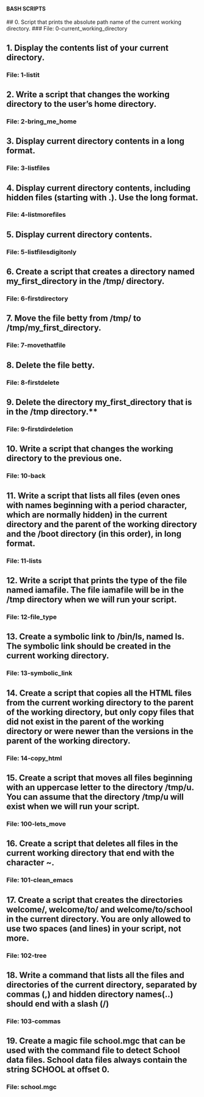 <h4>BASH SCRIPTS </h4>
## 0. Script that prints the absolute path name of the current working directory.
### File: 0-current_working_directory 
    
## 1. Display the contents list of your current directory.
### File: 1-listit
    
## 2. Write a script that changes the working directory to the user’s home directory.
### File: 2-bring_me_home
    
## 3. Display current directory contents in a long format.
### File: 3-listfiles
    
## 4. Display current directory contents, including hidden files (starting with .). Use the long format.
### File: 4-listmorefiles
    
## 5. Display current directory contents.
### File: 5-listfilesdigitonly
    
## 6. Create a script that creates a directory named my_first_directory in the /tmp/ directory.
### File: 6-firstdirectory
   
## 7. Move the file betty from /tmp/ to /tmp/my_first_directory.
### File: 7-movethatfile
    
## 8. Delete the file betty.
### File: 8-firstdelete
    
## 9. Delete the directory my_first_directory that is in the /tmp directory.**
### File: 9-firstdirdeletion
    
## 10. Write a script that changes the working directory to the previous one.
### File: 10-back
    
## 11. Write a script that lists all files (even ones with names beginning with a period character, which are normally hidden) in the current directory and the parent of the working directory and the /boot directory (in this order), in long format.
### File: 11-lists
    
## 12. Write a script that prints the type of the file named iamafile. The file iamafile will be in the /tmp directory when we will run your script.
### File: 12-file_type
    
## 13. Create a symbolic link to /bin/ls, named __ls__. The symbolic link should be created in the current working directory.
### File: 13-symbolic_link
    
## 14. Create a script that copies all the HTML files from the current working directory to the parent of the working directory, but only copy files that did not exist in the parent of the working directory or were newer than the versions in the parent of the working directory.
### File: 14-copy_html
    
## 15. Create a script that moves all files beginning with an uppercase letter to the directory /tmp/u. You can assume that the directory /tmp/u will exist when we will run your script.
### File: 100-lets_move
    
## 16. Create a script that deletes all files in the current working directory that end with the character ~.
### File: 101-clean_emacs

## 17. Create a script that creates the directories welcome/, welcome/to/ and welcome/to/school in the current directory. You are only allowed to use two spaces (and lines) in your script, not more.
### File: 102-tree

## 18. Write a command that lists all the files and directories of the current directory, separated by commas (,) and hidden directory names(..) should end with a slash (/)
### File: 103-commas
  
## 19. Create a magic file school.mgc that can be used with the command file to detect School data files. School data files always contain the string SCHOOL at offset 0.
### File: school.mgc



